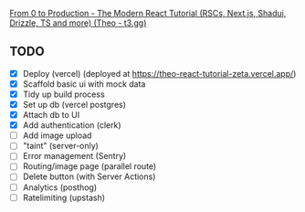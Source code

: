 
[From 0 to Production - The Modern React Tutorial (RSCs, Next.js, Shadui, Drizzle, TS and more) (Theo - t3.gg)](https://www.youtube.com/watch?v=d5x0JCZbAJs)


## TODO

- [x] Deploy (vercel) (deployed at https://theo-react-tutorial-zeta.vercel.app/)
- [x] Scaffold basic ui with mock data
- [x] Tidy up build process
- [x] Set up db (vercel postgres)
- [x] Attach db to UI
- [x] Add authentication (clerk)
- [ ] Add image upload
- [ ] "taint" (server-only)
- [ ] Error management (Sentry)
- [ ] Routing/image page (parallel route)
- [ ] Delete button (with Server Actions)
- [ ] Analytics (posthog)
- [ ] Ratelimiting (upstash)

